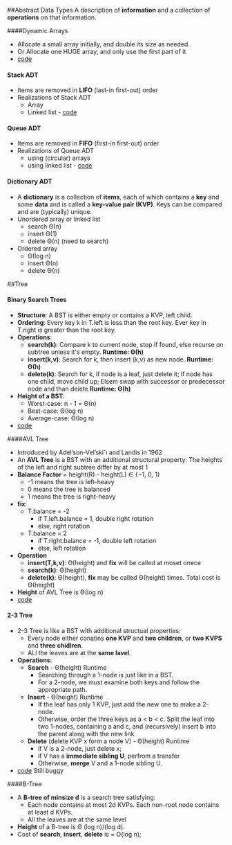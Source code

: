 ##Abstract Data Types
A description of **information** and a collection of **operations** on that information.

####Dynamic Arrays  
- Allocate a small array initially, and double its size as needed.
- Or Allocate one HUGE array, and only use the first part of it
- [code](https://github.com/jingt06/Algorithms/blob/master/DataStructures/Dynamic_Array.cc)

#### Stack ADT
- Items are removed in **LIFO** (last-in first-out) order
- Realizations of Stack ADT
  - Array
  - Linked list - [code](https://github.com/jingt06/Algorithms/blob/master/DataStructures/stack.cc) 


#### Queue ADT
- Items are removed in **FIFO** (first-in first-out) order
- Realizations of Queue ADT
  - using (circular) arrays
  - using linked list - [code](https://github.com/jingt06/Algorithms/blob/master/DataStructures/queue.cc) 

#### Dictionary ADT
- A **dictionary** is a collection of **items**, each of which contains a **key** and some **data** and is called a **key-value pair (KVP)**. Keys can be compared and are (typically) unique.  
- Unordered array or linked list
  - search Θ(n)
  - insert Θ(1)
  - delete Θ(n) (need to search)
- Ordered array
  - Θ(log n)
  - insert Θ(n)
  - delete Θ(n) 

##Tree
#### Binary Search Trees
- **Structure**: A BST is either empty or contains a KVP, left child.
- **Ordering**: Every key k in T.left is less than the root key. Ever key in T.right is greater than the root key.
- **Operations**: 
  - **search(k)**: Compare k to current node, stop if found, else recurse on subtree unless it's empty. **Runtime: Θ(h)**
  - **insert(k,v)**: Search for k, then insert (k,v) as new node. **Runtime: Θ(h)**
  - **delete(k)**: Search for k, if node is a leaf, just delete it; if node has one child, move child up; Elsem swap with successor or predecessor node and than delete **Runtime: Θ(h)**
- **Height of a BST**: 
  - Worst-case: n - 1 = Θ(n)
  - Best-case: Θ(log n)
  - Average-case: Θ(log n)
- [code](https://github.com/jingt06/Algorithms/blob/master/DataStructures/BST.cc)

####AVL Tree
- Introduced by Adel’son-Vel’ski˘ı and Landis in 1962
- An **AVL Tree** is a BST with an additional structural property: The heights of the left and right subtree differ by at most 1
- **Balance Factor** = height(R) - height(L) ∈ {−1, 0, 1}
  - -1 means the tree is left-heavy
  - 0 means the tree is balanced
  - 1 means the tree is right-heavy
- **fix**: 
  - T.balance = -2 
     - if T.left.balance = 1, double right rotation
     - else, right rotation
  - T.balance = 2 
     - if T.right.balance = -1, double left rotation 
     -  else, left rotation
- **Operation**
  - **insert(T,k,v)**: Θ(height) and **fix** will be called at moset onece
  - **search(k)**: Θ(height)
  - **delete(k)**: Θ(height), **fix** may be called Θ(height) times. Total cost is Θ(height)
- **Height** of AVL Tree is Θ(log n)
- [code](https://raw.github.com/jingt06/Algorithms/blob/master/md/avl_height.jpg?raw=true)


#### 2-3 Tree
- 2-3 Tree is like a BST with additional structual properties:
  - Every node either conatins **one KVP** and **two children**, or **two KVPS** and **three chidlren**.
  - ALl the leaves are at the **same lavel**.
- **Operations**:
  - **Search** - Θ(height) Runtime
     - Searching through a 1-node is just like in a BST.
     - For a 2-node, we must examine both keys and follow the appropriate path.
  - **Insert** - Θ(height) Runtime
     - If the leaf has only 1 KVP, just add the new one to make a 2-node.
     - Otherwise, order the three keys as a < b < c. Split the leaf into two 1-nodes, containing a and c, and (recursively) insert b into the parent along with the new link 
  - **Delete** (delete KVP x form a node V) - Θ(height) Runtime
     -  if V is a 2-node, just delete x;
     -  if V has a **immediate sibling U**, perfrom a transfer
     -  Otherwise, **merge** V and a 1-node sibling U.
- [code](https://github.com/jingt06/Algorithms/blob/master/DataStructures/2-3Tree.cc) Still buggy

####B-Tree
- A **B-tree of minsize d** is a search tree satisfying:
   - Each node contains at most 2d KVPs. Each non-root node contains at least d KVPs.
   - All the leaves are at the same level
- **Height** of a B-tree is Θ
(log n)/(log d).
- Cost of **search**, **insert**, **delete** is = O(log n);